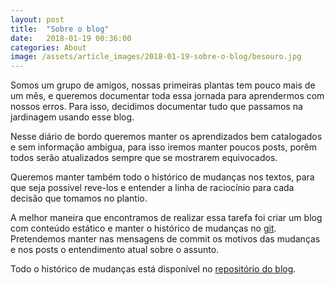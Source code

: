 ```yaml
---
layout: post
title:  "Sobre o blog"
date:   2018-01-19 00:36:00
categories: About
image: /assets/article_images/2018-01-19-sobre-o-blog/besouro.jpg
---
```


Somos um grupo de amigos, nossas primeiras plantas tem pouco mais de um mês, e
queremos documentar toda essa jornada para aprendermos com nossos erros. Para
isso, decidimos documentar tudo que passamos na jardinagem usando esse blog.

Nesse diário de bordo queremos manter os aprendizados bem catalogados e sem
informação ambigua, para isso iremos manter poucos posts, porêm todos serão
atualizados sempre que se mostrarem equivocados.

Queremos manter também todo o histórico de mudanças nos textos, para que seja
possivel reve-los e entender a linha de raciocínio para cada decisão que
tomamos no plantio.

A melhor maneira que encontramos de realizar essa tarefa foi criar um blog com
conteúdo estático e manter o histórico de mudanças no [git][git]. Pretendemos
manter nas mensagens de commit os motivos das mudanças e nos posts o
entendimento atual sobre o assunto.

Todo o histórico de mudanças está disponível no
[repositório do blog][repo-hist].

[git]: https://git-scm.com/
[repo-hist]: https://github.com/nem-prensa/nem-prensa.github.io/tree/master/_posts




